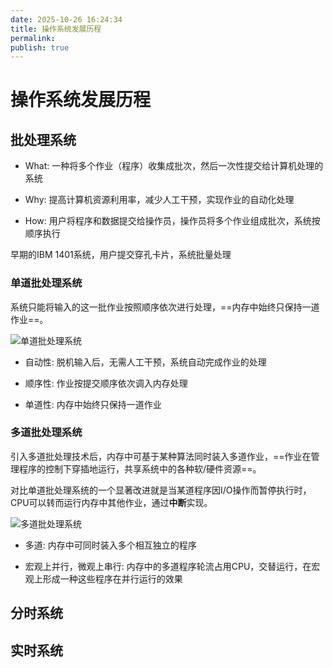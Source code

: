 ```yaml
---
date: 2025-10-26 16:24:34
title: 操作系统发展历程
permalink: 
publish: true
---
```


# 操作系统发展历程

## 批处理系统

- What: 一种将多个作业（程序）收集成批次，然后一次性提交给计算机处理的系统

- Why: 提高计算机资源利用率，减少人工干预，实现作业的自动化处理

- How: 用户将程序和数据提交给操作员，操作员将多个作业组成批次，系统按顺序执行

早期的IBM 1401系统，用户提交穿孔卡片，系统批量处理

### 单道批处理系统

系统只能将输入的这一批作业按照顺序依次进行处理，==内存中始终只保持一道作业==。

![单道批处理系统](single-channel.png)

- 自动性: 脱机输入后，无需人工干预，系统自动完成作业的处理

- 顺序性: 作业按提交顺序依次调入内存处理

- 单道性: 内存中始终只保持一道作业

### 多道批处理系统

引入多道批处理技术后，内存中可基于某种算法同时装入多道作业，==作业在管理程序的控制下穿插地运行，共享系统中的各种软/硬件资源==。

对比单道批处理系统的一个显著改进就是当某道程序因I/O操作而暂停执行时，CPU可以转而运行内存中其他作业，通过**中断**实现。

![多道批处理系统](mul-channel.png)

- 多道: 内存中可同时装入多个相互独立的程序

- 宏观上并行，微观上串行: 内存中的多道程序轮流占用CPU，交替运行，在宏观上形成一种这些程序在并行运行的效果

## 分时系统

## 实时系统
